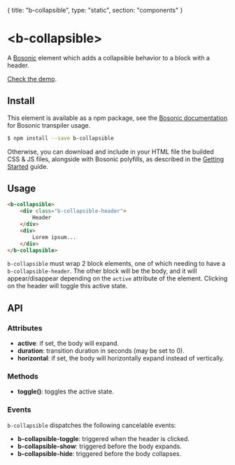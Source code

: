 {
	title: "b-collapsible", 
	type: "static", 
	section: "components"
}

# &lt;b-collapsible&gt;

A [Bosonic](http://bosonic.github.io) element which adds a collapsible behavior to a block with a header.

[Check the demo](http://bosonic.github.io/demos.html).

## Install

This element is available as a npm package, see the [Bosonic documentation](http://bosonic.github.io/documentation.html) for Bosonic transpiler usage.

```sh
$ npm install --save b-collapsible
```

Otherwise, you can download and include in your HTML file the builded CSS & JS files, alongside with Bosonic polyfills, as described in the [Getting Started](http://bosonic.github.io/getting-started.html) guide.

## Usage

```html
<b-collapsible>
    <div class="b-collapsible-header">
        Header
    </div>
    <div>
        Lorem ipsum...
    </div>
</b-collapsible>
```

`b-collapsible` must wrap 2 block elements, one of which needing to have a `b-collapsible-header`. The other block will be the body, and it will appear/disappear depending on the `active` attribute of the element. Clicking on the header will toggle this active state.

## API

### Attributes
- __active__: if set, the body will expand.
- __duration__: transition duration in seconds (may be set to 0).
- __horizontal__: if set, the body will horizontally expand instead of vertically.

### Methods
- __toggle()__: toggles the active state.

### Events
`b-collapsible` dispatches the following cancelable events:
- __b-collapsible-toggle__: triggered when the header is clicked.
- __b-collapsible-show__: triggered before the body expands.
- __b-collapsible-hide__: triggered before the body collapses.